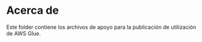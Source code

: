 # Acerca de

Este folder contiene los archivos de apoyo para la publicación de utilización de AWS Glue.
